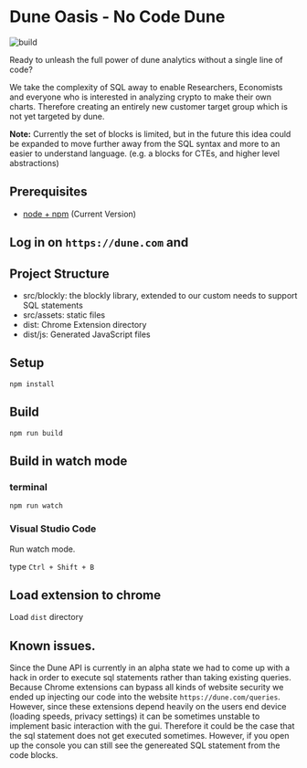 # Dune Oasis - No Code Dune

![build](https://github.com/chibat/chrome-extension-typescript-starter/workflows/build/badge.svg)

Ready to unleash the full power of dune analytics without a single line of code?

We take the complexity of SQL away to enable Researchers, Economists and everyone who is interested in analyzing crypto to make their own charts. Therefore creating an entirely new customer target group which is not yet targeted by dune.

**Note:** Currently the set of blocks is limited, but in the future this idea could be expanded to move further away from the SQL syntax and more to an easier to understand language. (e.g. a blocks for CTEs, and higher level abstractions)

## Prerequisites

* [node + npm](https://nodejs.org/) (Current Version)

## Log in on `https://dune.com` and 
## Project Structure

* src/blockly: the blockly library, extended to our custom needs to support SQL statements
* src/assets: static files
* dist: Chrome Extension directory
* dist/js: Generated JavaScript files

## Setup

```
npm install
```

## Build

```
npm run build
```

## Build in watch mode

### terminal

```
npm run watch
```

### Visual Studio Code

Run watch mode.

type `Ctrl + Shift + B`

## Load extension to chrome

Load `dist` directory

## Known issues.

Since the Dune API is currently in an alpha state we had to come up with a hack in order to execute sql statements rather than taking existing queries. Because Chrome extensions can bypass all kinds of website security we ended up injecting our code into the website `https://dune.com/queries`. However, since these extensions depend heavily on the users end device (loading speeds, privacy settings) it can be sometimes unstable to implement basic interaction with the gui. Therefore it could be the case that the sql statement does not get executed sometimes. However, if you open up the console you can still see the genereated SQL statement from the code blocks.